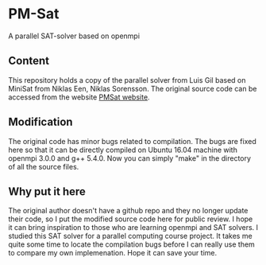 # PM-Sat
A parallel SAT-solver based on openmpi

## Content
This repository holds a copy of the parallel solver from Luis Gil based on MiniSat from Niklas Een, Niklas Sorensson. The original source code can be accessed from the website [PMSat website](https://algos.inesc-id.pt/algos/software.php).

## Modification
The original code has minor bugs related to compilation. The bugs are fixed here so that it can be directly compiled on Ubuntu 16.04 machine with openmpi 3.0.0 and g++ 5.4.0. Now you can simply "make" in the directory of all the source files.

## Why put it here
The original author doesn't have a github repo and they no longer update their code, so I put the modified source code here for public review. I hope it can bring inspiration to those who are learning openmpi and SAT solvers. I studied this SAT solver for a parallel computing course project. It takes me quite some time to locate the compilation bugs before I can really use them to compare my own implemenation. Hope it can save your time.